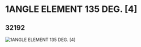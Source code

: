 # 1ANGLE ELEMENT 135 DEG. [4]
## 32192
![1ANGLE ELEMENT 135 DEG. [4]](https://lc-www-live-s.legocdn.com/media/bricks/5/2/4121610.jpg)
